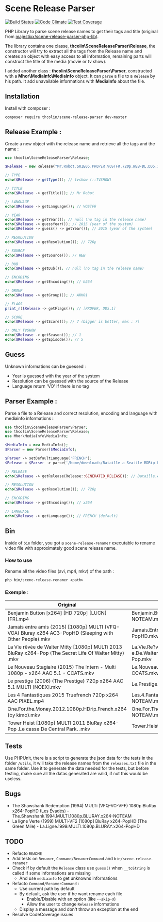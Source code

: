 # Scene Release Parser

[![Build Status](https://travis-ci.org/thcolin/scene-release-parser.svg?branch=master)](https://travis-ci.org/thcolin/scene-release-parser)
[![Code Climate](https://codeclimate.com/github/thcolin/scene-release-parser/badges/gpa.svg)](https://codeclimate.com/github/thcolin/scene-release-parser)
[![Test Coverage](https://codeclimate.com/github/thcolin/scene-release-parser/badges/coverage.svg)](https://codeclimate.com/github/thcolin/scene-release-parser/coverage)

PHP Library to parse scene release names to get their tags and title (original from [majestixx/scene-release-parser-php-lib](https://github.com/majestixx/scene-release-parser-php-lib)).

The library contains one classe, **thcolin\SceneReleaseParser\Release**, the constructor will try to extract all the tags from the Release name and creates an object with easy access to all information, remaining parts will construct the title of the media (movie or tv show).

I added another class : **thcolin\SceneReleaseParser\Parser**, constructed with a **Mhor\MediaInfo\MediaInfo** object. It can ```parse``` a file to a ```Release``` by his path. It add unavailable informations with **MediaInfo** about the file.

## Installation
Install with composer :
```
composer require thcolin/scene-release-parser dev-master
```

## Release Example :
Create a new object with the release name and retrieve all the tags and the name :
```php
use thcolin\SceneReleaseParser\Release;

$Release = new Release("Mr.Robot.S01E05.PROPER.VOSTFR.720p.WEB-DL.DD5.1.H264-ARK01");

// TYPE
echo($Release -> getType()); // tvshow (::TVSHOW)

// TITLE
echo($Release -> getTitle()); // Mr Robot

// LANGUAGE
echo($Release -> getLanguage()); // VOSTFR

// YEAR
echo($Release -> getYear()); // null (no tag in the release name)
echo($Release -> guessYear()); // 2015 (year of the system)
echo($Release -> guess() -> getYear()); // 2015 (year of the system)

// RESOLUTION
echo($Release -> getResolution()); // 720p

// SOURCE
echo($Release -> getSource()); // WEB

// DUB
echo($Release -> getDub()); // null (no tag in the release name)

// ENCODING
echo($Release -> getEncoding()); // h264

// GROUP
echo($Release -> getGroup()); // ARK01

// FLAGS
print_r($Release -> getFlags()); // [PROPER, DD5.1]

// SCORE
echo($Release -> getScore()); // 7 (bigger is better, max : 7)

// ONLY TVSHOW
echo($Release -> getSeason()); // 1
echo($Release -> getEpisode()); // 5
```

## Guess
Unknown informations can be guessed :
* Year is guessed with the year of the system
* Resolution can be guessed with the source of the Release
* Language return 'VO' if there is no tag

## Parser Example :
Parse a file to a Release and correct resolution, encoding and language with mediainfo informations :
```php
use thcolin\SceneReleaseParser\Parser;
use thcolin\SceneReleaseParser\Release;
use Mhor\MediaInfo\MediaInfo;

$MediaInfo = new MediaInfo();
$Parser = new Parser($MediaInfo);

$Parser -> setDefaultLanguage('FRENCH');
$Release = $Parser -> parse('/home/downloads/Bataille a Seattle BDRip FR.avi');

// RELEASE
echo($Release -> getRelease(Release::GENERATED_RELEASE)): // Bataille.A.Seattle.FRENCH.720p.BDRip.x264-NOTEAM

// RESOLUTION
echo($Release -> getResolution()); // 720p

// ENCODING
echo($Release -> getEncoding()); // x264

// LANGUAGE
echo($Release -> getLanguage()); // FRENCH (default)
```

## Bin
Inside of `bin` folder, you got a `scene-release-renamer` executable to rename video file with approximately good scene release name.

### How to use
Rename all the video files (avi, mp4, mkv) of the path :
```
php bin/scene-release-renamer <path>
```

### Exemple :
| Original | Generated |
| -------- | --------- |
| Benjamin Button [x264] [HD 720p] [LUCN] [FR].mp4 | Benjamin.Button.FRENCH.720p.HDRip.x264-NOTEAM.mp4 |
| Jamais entre amis (2015) [1080p] MULTI (VFQ-VOA) Bluray x264 AC3-PopHD (Sleeping with Other People).mkv | Jamais.Entre.Amis.2015.MULTI.1080p.BLURAY.x264.AC3-PopHD.mkv |
| La Vie rêvée de Walter Mitty [1080p] MULTi 2013 BluRay x264-Pop (The Secret Life Of Walter Mitty) .mkv | La.Vie.Re?ve?e.De.Walter.Mitty.2013.MULTI.1080p.BLURAY.x264-Pop.mkv |
| Le Nouveau Stagiaire (2015) The Intern - Multi 1080p - x264 AAC 5.1 - CCATS.mkv | Le.Nouveau.Stagiaire.2015.MULTI.1080p.x264-CCATS.mkv |
| Le prestige (2006) (The Prestige) 720p x264 AAC 5.1 MULTI [NOEX].mkv | Le.Prestige.2006.MULTI.720p.x264-NOTEAM.mkv |
| Les 4 Fantastiques 2015 Truefrench 720p x264 AAC PIXEL.mp4 | Les.4.Fantastiques.2015.TRUEFRENCH.720p.x264-NOTEAM.mp4 |
| One.For.the.Money.2012.1080p.HDrip.French.x264 (by kimo).mkv | One.For.The.Money.2012.FRENCH.1080p.HDRip.x264-NOTEAM.mkv |
| Tower Heist [1080p] MULTI 2011 BluRay x264-Pop  .Le casse De Central Park. .mkv | Tower.Heist.2011.MULTI.1080p.BLURAY.x264-Pop.mkv |

## Tests
Use PHPUnit, there is a script to generate the json data for the tests in the folder ```/utils```, it will take the release names from the ```releases.txt``` file in the same folder. Use it to generate the data needed for the tests, but before testing, make sure all the datas generated are valid, if not this would be useless.

## Bugs
* The Shawshank Redemption (1994) MULTi (VFQ-VO-VFF) 1080p BluRay x264-PopHD  (Les Évadés) - The.Shawshank.1994.MULTI.1080p.BLURAY.x264-NOTEAM
* La ligne Verte (1999) MULTi-VF2 [1080p] BluRay x264-PopHD (The Green Mile) - La.Ligne.1999.MULTI.1080p.BLURAY.x264-PopHD

## TODO
* Refacto `README`
* Add tests on `Renamer`, `Command/RenamerCommand` and `bin/scene-release-renamer`
* Check if by default the `Release` class use `guess()` when `__toString` is called if some informations are missing
  * And use `mediainfo` to get unknowns informations
* Refacto `Command/RenamerCommand` :
  * Use current path by default
  * By default, ask the user if he want rename each file
    * Enable/Disable with an option (like `--skip-X`)
    * Allow the user to change `Release` informations
  * Display a message and don't throw an exception at the end
* Resolve CodeCoverage issues
<!-- * Up to date ! -->
